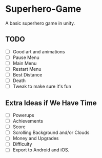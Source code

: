 # Superhero-Game
A basic superhero game in unity.

## TODO
- [ ] Good art and animations 
- [ ] Pause Menu
- [ ] Main Menu
- [ ] Restart Menu
- [ ] Best Distance
- [ ] Death
- [ ] Tweak to make sure it's fun
## Extra Ideas if We Have Time
- [ ] Powerups
- [ ] Achievements
- [ ] Score
- [ ] Scrolling Background and/or Clouds
- [ ] Money and Upgrades
- [ ] Difficulty
- [ ] Export to Android and iOS.
